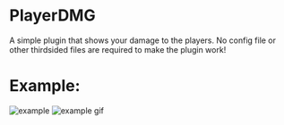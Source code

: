 # PlayerDMG
A simple plugin that shows your damage to the players.
No config file or other thirdsided files are required to make the plugin work!
# Example:
![example](https://pornhub.moe/eWNW3Itz.png)
![example gif](images/example.gif)
